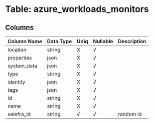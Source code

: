 # Table: azure_workloads_monitors

## Columns 

|  Column Name   |  Data Type  | Uniq | Nullable | Description | 
|  ----  | ----  | ----  | ----  | ---- | 
| location | string | X | √ |  | 
| properties | json | X | √ |  | 
| system_data | json | X | √ |  | 
| type | string | X | √ |  | 
| identity | json | X | √ |  | 
| tags | json | X | √ |  | 
| id | string | X | √ |  | 
| name | string | X | √ |  | 
| selefra_id | string | √ | √ | random id | 


